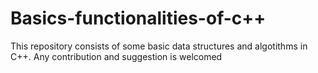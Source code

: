 # Basics-functionalities-of-c++
This repository consists of some basic data structures and algotithms in C++.
Any contribution and suggestion is welcomed
